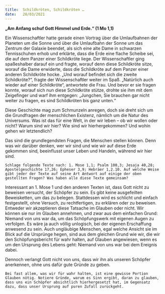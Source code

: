 ```yaml
---
title:  Schildkröten, Schildkröten …
date:   28/03/2021
---
```


**„Am Anfang schuf Gott Himmel und Erde.“ (1 Mo 1,1)**

Ein Wissenschaftler hatte gerade einen Vortrag über die Umlaufbahnen der Planeten um die Sonne und über die Umlaufbahn der Sonne um das Zentrum der Galaxie beendet, als sich eine alte Dame in schwarzen Tennisschuhen erhob und erklärte, dass die Erde eine flache Scheibe sei, die auf dem Panzer einer Schildkröte liege. Der Wissenschaftler ging spaßeshalber darauf ein und fragte, worauf denn diese Schildkröte sitze, worauf die Dame erwiderte, dass die Schildkröte auf dem Panzer einer anderen Schildkröte hocke. „Und worauf befindet sich die zweite Schildkröte?“, fragte der Wissenschaftler weiter im Spaß. „Natürlich auch wieder auf einer Schildkröte“, antwortete die Frau. Und bevor er sie fragen konnte, worauf sich nun diese Schildkröte stütze, drohte sie ihm mit dem Zeigefinger und warf ihm entgegen: „Jungchen, Sie brauchen gar nicht weiter zu fragen, es sind Schildkröten bis ganz unten.“

Diese Geschichte mag zum Schmunzeln anregen, doch sie dreht sich um die Grundfragen der menschlichen Existenz, nämlich um die Natur des Universums. Was ist das für eine Welt, in der wir leben – ob wir wollen oder nicht? Warum sind wir hier? Wie sind wir hierhergekommen? Und wohin gehen wir letztendlich?

Das sind die grundlegendsten Fragen, die Menschen stellen können. Denn was wir darüber denken, wer wir sind und wie wir auf diese Erde gekommen sind, beeinflusst unser Leben und Handeln, während wir hier sind.

`Schlage folgende Texte nach: 1. Mose 1,1; Psalm 100,3; Jesaja 40,28; Apostelgeschichte 17,26; Epheser 3,9; Hebräer 1,2.10. Auf welche Weise gibt jeder der Texte auf seine Art Antwort auf einige der oben gestellten Fragen? Was haben alle diese Texte gemeinsam?`

Interessant an 1. Mose 1 und den anderen Texten ist, dass Gott nicht zu beweisen versucht, der Schöpfer zu sein. Es gibt keine ausgefeilten Beweisketten, um das zu belegen. Stattdessen wird es schlicht und einfach festgestellt, ohne Versuch, zu rechtfertigen, zu erklären oder zu beweisen. Entweder wir akzeptieren diese Tatsache im Glauben oder nicht. Wir können sie nur im Glauben annehmen, und zwar aus dem einfachen Grund: Niemand von uns war da, um das Schöpfungswerk mit eigenen Augen zu verfolgen. Es wäre ja auch völlig unlogisch, bei der eigenen Erschaffung anwesend zu sein. Auch ungläubige Menschen, egal welche Ansicht sie im Blick auf die Ursprünge hegen, sind aus dem gleichen Grund wie wir, die wir den Schöpfungsbericht für wahr halten, auf Glauben angewiesen, wenn es um den Ursprung des Lebens geht: Niemand von uns war bei dem Ereignis dabei.

Dennoch verlangt Gott nicht von uns, dass wir ihn als unseren Schöpfer anerkennen, ohne uns dafür gute Gründe zu geben.

`Bei fast allem, was wir für wahr halten, ist eine gewisse Portion Glauben nötig. Notiere Gründe, warum es Sinn ergibt, daran zu glauben, dass uns ein Schöpfer absichtlich hierhergesetzt hat, im Gegensatz dazu, dass unser Ursprung auf puren Zufall zurückgeht.`